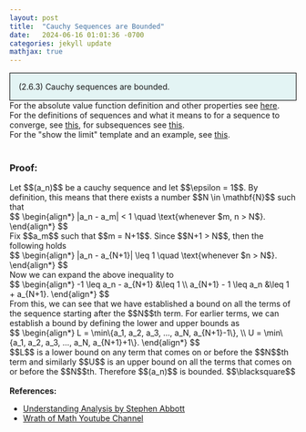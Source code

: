 ```yaml
---
layout: post
title:  "Cauchy Sequences are Bounded"
date:   2024-06-16 01:01:36 -0700
categories: jekyll update
mathjax: true
---
```

<div style="background-color: #E3F4F4; padding: 15px 15px 15px 15px; border:1px solid black;">
  (2.6.3) Cauchy sequences are bounded.
</div>
<!------------------------------------------------------------------------------------>
For the absolute value function definition and other properties see <a href="https://strncat.github.io/jekyll/update/2024/05/26/analysis-absolute-value-properties.html">here</a>.
<br>
For the definitions of sequences and what it means to for a sequence to converge, see <a href="https://strncat.github.io/jekyll/update/2024/05/21/analysis-seq-definitions.html">this</a>, for subsequences see <a href="https://strncat.github.io/jekyll/update/2024/02/10/analysis-seq-subsequences.html">this</a>.
<br>
For the "show the limit" template and an example, see <a href="https://strncat.github.io/jekyll/update/2024/05/12/analysis-seq-limit-template.html">this</a>.
<br> 
<br>
<!------------------------------------------------------------------------------------>
<h3>Proof:</h3>
Let $$(a_n)$$ be a cauchy sequence and let $$\epsilon = 1$$. By definition, this means that there exists a number $$N \in \mathbf{N}$$ such that
<div>
	$$
	\begin{align*}
	|a_n - a_m| < 1 \quad \text{whenever $m, n > N$}.
	\end{align*}
	$$
</div>
Fix $$a_m$$ such that $$m = N+1$$. Since $$N+1 > N$$, then the following holds
<div>
	$$
	\begin{align*}
	|a_n - a_{N+1}| \leq 1 \quad \text{whenever $n > N$}.
	\end{align*}
	$$
</div>
Now we can expand the above inequality to
<div>
	$$
	\begin{align*}
	-1 \leq a_n - a_{N+1} &\leq 1 \\
	a_{N+1} - 1 \leq a_n &\leq 1 + a_{N+1}.
	\end{align*}
	$$
</div>
From this, we can see that we have established a bound on all the terms of the sequence starting after the $$N$$th term. For earlier terms, we can establish a bound by defining the lower and upper bounds as
<div>
	$$
	\begin{align*}
	L = \min\{a_1, a_2, a_3, ..., a_N, a_{N+1}-1\}, \\
	U = \min\{a_1, a_2, a_3, ..., a_N, a_{N+1}+1\}.
	\end{align*}
	$$
</div>
$$L$$ is a lower bound on any term that comes on or before the $$N$$th term and similarly $$U$$ is an upper bound on all the terms that comes on or before the $$N$$th. Therefore $$(a_n)$$ is bounded. $$\blacksquare$$
<br>
<br>
<!------------------------------------------------------------------------------------>
<b>References:</b>
<ul>
<li><a href="https://www.amazon.com/Understanding-Analysis-Undergraduate-Texts-Mathematics/dp/1493927116">Understanding Analysis by Stephen Abbott</a></li>
<li><a href="https://www.youtube.com/watch?v=1h_CErk0NFs">Wrath of Math Youtube Channel</a></li>
</ul>